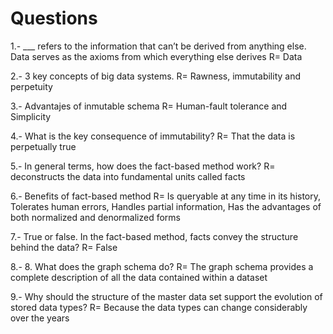 # Questions
1.- ___ refers to the information that can’t be derived from anything else. Data serves as the axioms from which everything else derives
  R= Data

2.- 3 key concepts of big data systems.
  R= Rawness, immutability and perpetuity
  
3.- Advantajes of inmutable schema
  R= Human-fault tolerance and Simplicity

4.- What is the key consequence of immutability?
  R= That the data is perpetually true
  
5.- In general terms, how does the fact-based method work?
  R= deconstructs the data into fundamental units called facts
  
6.- Benefits of fact-based method
  R= Is queryable at any time in its history, Tolerates human errors, Handles partial information, Has the advantages of both normalized     and denormalized forms
  
7.- True or false. In the fact-based method, facts convey the structure behind the data?
  R= False

8.- 8. What does the graph schema do?
  R= The graph schema provides a complete description of all the data contained within a dataset
  
9.- Why should the structure of the master data set support the evolution of stored data types?
  R= Because the data types can change considerably over the years
